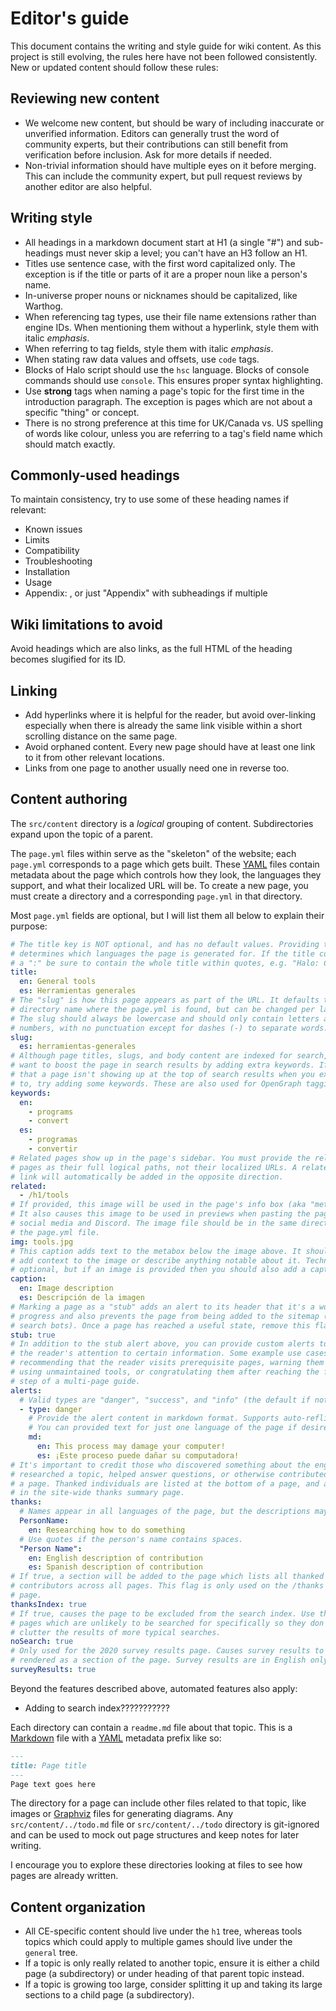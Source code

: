 # Editor's guide
This document contains the writing and style guide for wiki content. As this project is still evolving, the rules here have not been followed consistently. New or updated content should follow these rules:

## Reviewing new content
* We welcome new content, but should be wary of including inaccurate or unverified information. Editors can generally trust the word of community experts, but their contributions can still benefit from verification before inclusion. Ask for more details if needed.
* Non-trivial information should have multiple eyes on it before merging. This can include the community expert, but pull request reviews by another editor are also helpful.

## Writing style
* All headings in a markdown document start at H1 (a single "#") and sub-headings must never skip a level; you can't have an H3 follow an H1.
* Titles use sentence case, with the first word capitalized only. The exception is if the title or parts of it are a proper noun like a person's name.
* In-universe proper nouns or nicknames should be capitalized, like Warthog.
* When referencing tag types, use their file name extensions rather than engine IDs. When mentioning them without a hyperlink, style them with italic _emphasis_.
* When referring to tag fields, style them with italic _emphasis_.
* When stating raw data values and offsets, use `code` tags.
* Blocks of Halo script should use the `hsc` language. Blocks of console commands should use `console`. This ensures proper syntax highlighting.
* Use **strong** tags when naming a page's topic for the first time in the introduction paragraph. The exception is pages which are not about a specific "thing" or concept.
* There is no strong preference at this time for UK/Canada vs. US spelling of words like colour, unless you are referring to a tag's field name which should match exactly.

## Commonly-used headings
To maintain consistency, try to use some of these heading names if relevant:

* Known issues
* Limits
* Compatibility
* Troubleshooting
* Installation
* Usage
* Appendix: <heading>, or just "Appendix" with subheadings if multiple

## Wiki limitations to avoid
Avoid headings which are also links, as the full HTML of the heading becomes slugified for its ID.

## Linking
* Add hyperlinks where it is helpful for the reader, but avoid over-linking especially when there is already the same link visible within a short scrolling distance on the same page.
* Avoid orphaned content. Every new page should have at least one link to it from other relevant locations.
* Links from one page to another usually need one in reverse too.

## Content authoring
The `src/content` directory is a _logical_ grouping of content. Subdirectories expand upon the topic of a parent.

The `page.yml` files within serve as the "skeleton" of the website; each `page.yml` corresponds to a page which gets built. These [YAML][] files contain metadata about the page which controls how they look, the languages they support, and what their localized URL will be. To create a new page, you must create a directory and a corresponding `page.yml` in that directory.

Most `page.yml` fields are optional, but I will list them all below to explain their purpose:

```yaml
# The title key is NOT optional, and has no default values. Providing this
# determines which languages the page is generated for. If the title contains
# a ":" be sure to contain the whole title within quotes, e.g. "Halo: CE".
title:
  en: General tools
  es: Herramientas generales
# The "slug" is how this page appears as part of the URL. It defaults to the
# directory name where the page.yml is found, but can be changed per language.
# The slug should always be lowercase and should only contain letters and
# numbers, with no punctuation except for dashes (-) to separate words.
slug:
  es: herramientas-generales
# Although page titles, slugs, and body content are indexed for search, you may
# want to boost the page in search results by adding extra keywords. If you find
# that a page isn't showing up at the top of search results when you expect it
# to, try adding some keywords. These are also used for OpenGraph tagging.
keywords:
  en:
    - programs
    - convert
  es:
    - programas
    - convertir
# Related pages show up in the page's sidebar. You must provide the related
# pages as their full logical paths, not their localized URLs. A related page
# link will automatically be added in the opposite direction.
related:
  - /h1/tools
# If provided, this image will be used in the page's info box (aka "metabox").
# It also causes this image to be used in previews when pasting the page into
# social media and Discord. The image file should be in the same directory as
# the page.yml file.
img: tools.jpg
# This caption adds text to the metabox below the image above. It should
# add context to the image or describe anything notable about it. Technically
# optional, but if an image is provided then you should also add a caption.
caption:
  en: Image description
  es: Descripción de la imagen
# Marking a page as a "stub" adds an alert to its header that it's a work in
# progress and also prevents the page from being added to the sitemap (used by
# search bots). Once a page has reached a useful state, remove this flag.
stub: true
# In addition to the stub alert above, you can provide custom alerts to bring
# the reader's attention to certain information. Some example use cases are
# recommending that the reader visits prerequisite pages, warning them against
# using unmaintained tools, or congratulating them after reaching the final
# step of a multi-page guide.
alerts:
  # Valid types are "danger", "success", and "info" (the default if not given).
  - type: danger
    # Provide the alert content in markdown format. Supports auto-reflinks.
    # You can provided text for just one language of the page if desired.
    md:
      en: This process may damage your computer!
      es: ¡Este proceso puede dañar su computadora!
# It's important to credit those who discovered something about the engine,
# researched a topic, helped answer questions, or otherwise contributed towards
# a page. Thanked individuals are listed at the bottom of a page, and appear
# in the site-wide thanks summary page.
thanks:
  # Names appear in all languages of the page, but the descriptions may not.
  PersonName:
    en: Researching how to do something
  # Use quotes if the person's name contains spaces.
  "Person Name":
    en: English description of contribution
    es: Spanish description of contribution
# If true, a section will be added to the page which lists all thanked
# contributors across all pages. This flag is only used on the /thanks summary
# page.
thanksIndex: true
# If true, causes the page to be excluded from the search index. Use this for
# pages which are unlikely to be searched for specifically so they don't
# clutter the results of more typical searches.
noSearch: true
# Only used for the 2020 survey results page. Causes survey results to be
# rendered as a section of the page. Survey results are in English only.
surveyResults: true
```


Beyond the features described above, automated features also apply:

* Adding to search index???????????

Each directory can contain a `readme.md` file about that topic. This is a [Markdown](https://www.markdownguide.org/) file with a [YAML](https://en.wikipedia.org/wiki/YAML) metadata prefix like so:

```md
---
title: Page title
---
Page text goes here
```

The directory for a page can include other files related to that topic, like images or [Graphviz](https://graphviz.org/) files for generating diagrams. Any `src/content/../todo.md` file or `src/content/../todo` directory is git-ignored and can be used to mock out page structures and keep notes for later writing.

I encourage you to explore these directories looking at files to see how pages are already written.

## Content organization
* All CE-specific content should live under the `h1` tree, whereas tools topics which could apply to multiple games should live under the `general` tree.
* If a topic is only really related to another topic, ensure it is either a child page (a subdirectory) or under heading of that parent topic instead.
* If a topic is growing too large, consider splitting it up and taking its large sections to a child page (a subdirectory).

[yaml]: https://en.wikipedia.org/wiki/YAML
